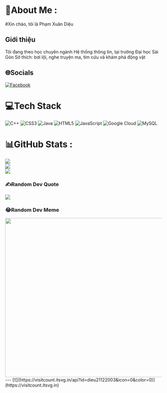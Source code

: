 # 💫About Me :
#Xin chào, tôi là Phạm Xuân Diệu

## Giới thiệu
Tôi đang theo học chuyên ngành Hệ thống thông tin, tại trường Đại học Sài Gòn 
Sở thích: bơi lội, nghe truyện ma, tìm cứu và khám phá động vật

## 🌐Socials
[![Facebook](https://img.shields.io/badge/Facebook-%231877F2.svg?logo=Facebook&logoColor=white)](https://facebook.com/https://www.facebook.com/profile.php?id=100033950852232&mibextid=ZbWKwL) 

# 💻Tech Stack
![C++](https://img.shields.io/badge/c++-%2300599C.svg?style=plastic&logo=c%2B%2B&logoColor=white) ![CSS3](https://img.shields.io/badge/css3-%231572B6.svg?style=plastic&logo=css3&logoColor=white) ![Java](https://img.shields.io/badge/java-%23ED8B00.svg?style=plastic&logo=java&logoColor=white) ![HTML5](https://img.shields.io/badge/html5-%23E34F26.svg?style=plastic&logo=html5&logoColor=white) ![JavaScript](https://img.shields.io/badge/javascript-%23323330.svg?style=plastic&logo=javascript&logoColor=%23F7DF1E) ![Google Cloud](https://img.shields.io/badge/Google%20Cloud-%234285F4.svg?style=plastic&logo=google-cloud&logoColor=white) ![MySQL](https://img.shields.io/badge/mysql-%2300f.svg?style=plastic&logo=mysql&logoColor=white)
# 📊GitHub Stats :
![](https://github-readme-stats.vercel.app/api?username=dieu21122003&theme=radical&hide_border=false&include_all_commits=false&count_private=false)<br/>
![](https://github-readme-streak-stats.herokuapp.com/?user=dieu21122003&theme=radical&hide_border=false)<br/>
![](https://github-readme-stats.vercel.app/api/top-langs/?username=dieu21122003&theme=radical&hide_border=false&include_all_commits=false&count_private=false&layout=compact)

### ✍️Random Dev Quote
![](https://quotes-github-readme.vercel.app/api?type=horizontal&theme=radical)

### 😂Random Dev Meme

<img src="https://tse4.mm.bing.net/th?id=OIP.QqDgxENpPeJh88W_IqpHOgHaEH&pid=Api&P=0&h=220" width="510px"/>
---
[![](https://visitcount.itsvg.in/api?id=dieu21122003&icon=0&color=0)](https://visitcount.itsvg.in)
